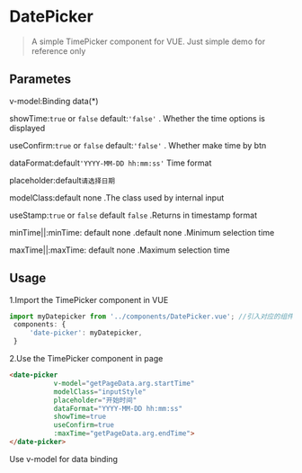 # DatePicker

> A simple TimePicker component for VUE. Just simple demo for reference only


## Parametes

v-model:Binding data(*)

showTime:`true` or `false` default:`'false'` . Whether the time options is displayed

useConfirm:`true` or `false`  default:`'false'` . Whether make time by btn

dataFormat:default`'YYYY-MM-DD hh:mm:ss'` Time format

placeholder:default`请选择日期` 

modelClass:default none .The class used by internal input

useStamp:`true` or `false` default `false` .Returns in timestamp format

minTime||:minTime: default none .default none .Minimum selection time 

maxTime||:maxTime: default none .Maximum selection time 

## Usage
1.Import the TimePicker component in VUE
```javascript
import myDatepicker from '../components/DatePicker.vue'; //引入对应的组件
 components: {
     'date-picker': myDatepicker,
 }

```
2.Use the TimePicker component in page
```html
<date-picker
           v-model="getPageData.arg.startTime"
           modelClass="inputStyle"
           placeholder="开始时间"
           dataFormat="YYYY-MM-DD hh:mm:ss"
           showTime=true
           useConfirm=true
           :maxTime="getPageData.arg.endTime">
</date-picker>
```
Use v-model for data binding
